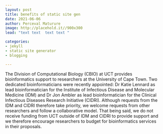 ```yaml
---
layout: post
title: benefits of static site gen
date: 2021-06-06
author: Perceval Maturure
image: http://placehold.it//900x300
lead: "text text  text text "

categories: 
- jekyll
- static site generator
- blogging

---
```



The Division of Computational Biology (CBIO) at UCT provides bioinformatics support to researchers at the University of Cape Town. Two dedicated bioinformaticians were recently appointed: Dr Katie Lennard as lead bioinformatician for the Institute of Infectious Disease and Molecular Medicine (IDM) and Dr Jon Ambler as lead bioinformatician for the Clinical Infectious Diseases Research Initiative (CIDRI). Although requests from the IDM and CIDRI therefore take priority, we welcome requests from other researchers and follow a collaborative model. That being said, we do not receive funding from UCT outside of IDM and CIDRI to provide support and we therefore encourage researchers to budget for bioinformatics services in their proposals.
